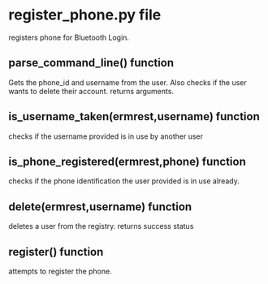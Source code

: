 # register_phone.py file
registers phone for Bluetooth Login.

## parse_command_line() function
Gets the phone_id and username from the user. Also checks if the user wants to delete their account.
returns arguments.

## is_username_taken(ermrest,username) function 
checks if the username provided is in use by another user

## is_phone_registered(ermrest,phone) function
checks if the phone identification the user provided is in use
already.

## delete(ermrest,username) function
deletes a user from the registry.
returns success status

## register() function
attempts to register the phone.
